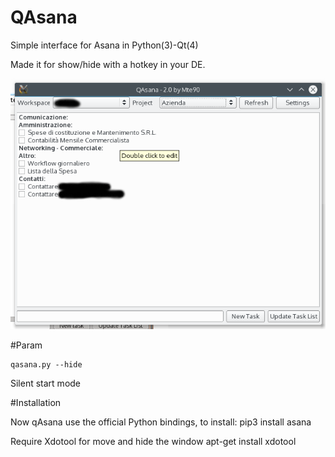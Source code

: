 QAsana
======

Simple interface for Asana in Python(3)-Qt(4)  

Made it for show/hide with a hotkey in your DE.  

![](screenshot.png)

#Param

    qasana.py --hide

Silent start mode

#Installation

Now qAsana use the official Python bindings, to install:
   pip3 install asana

Require Xdotool for move and hide the window
   apt-get install xdotool